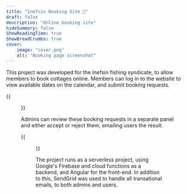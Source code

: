 ```yaml
---
title: "Inefsin Booking Site 🎣"
draft: false
description: "Online booking site"
hideSummary: false
ShowReadingTime: true
ShowBreadCrumbs: true
cover:
    image: "cover.png"
    alt: "Booking page screenshot"
---
```


This project was developed for the Inefsin fishing syndicate, to allow members to book cottages online. Members can log in to the website to view available dates on the calendar, and submit booking requests. 

{{<figure src="./inefsin.png">}}

Admins can review these booking requests in a separate panel and either accept or reject them, emailing users the result.

{{<figure src="./admin.png">}}

 The project runs as a serverless project, using Google's Firebase and cloud functions as a backend, and Angular for the front-end. In addition to this, SendGrid was used to handle all transational emails, to both admins and users.
